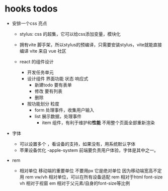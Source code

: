 # hooks todos
  
- 安排一个css 亮点
  - stylus: css 的超集，它可以给css添加变量，模块化

  - 拥有vite 脚手架，所以stylus的预编译，只需要安装stylus，vite就能直接编译
    vite 来自 vue 社区
  
  - react 的组件设计
    - 开发任务单元
    - 设计组件
      界面功能 状态 响应式 
      - 新建todo 要有表单
      - 修改 要有列表
      - 删除 
    - 按功能划分 粒度
      - form 处理事件，收集用户输入
      - list 展示数据，处理事件
        - item 组件，有利于维护和**性能** 不用整个页面全部重新渲染
    
- 字体
  - 可以设置多个 ，看设备的支持，如果没有，用系统默认字体
  - 苹果设备优化 -apple-system 前端要负责用户体验，字体是其中之一。


- rem 
  - 相对单位
    移动端的重要单位 不要用px 它是绝对单位
      因为移动端宽高不定 用 rem vw/vh 相对单位，可以在所有设备适配
    rem 相对于html font-size
    vh 相对于视窗
    em 相对于父元素/自身的font-size等比例